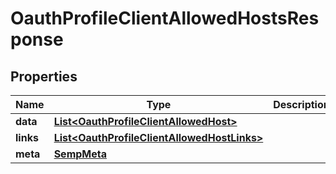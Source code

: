 

# OauthProfileClientAllowedHostsResponse


## Properties

| Name | Type | Description | Notes |
|------------ | ------------- | ------------- | -------------|
|**data** | [**List&lt;OauthProfileClientAllowedHost&gt;**](OauthProfileClientAllowedHost.md) |  |  [optional] |
|**links** | [**List&lt;OauthProfileClientAllowedHostLinks&gt;**](OauthProfileClientAllowedHostLinks.md) |  |  [optional] |
|**meta** | [**SempMeta**](SempMeta.md) |  |  |



